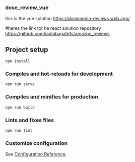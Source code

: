 ### dose_review_vue
this is the vue solution 
https://dosemedia-reviews.web.app/

#heres the link tot he react solution repository
https://github.com/iadiabagate1s/amazon_reviews

## Project setup
```
npm install
```

### Compiles and hot-reloads for development
```
npm run serve
```

### Compiles and minifies for production
```
npm run build
```

### Lints and fixes files
```
npm run lint
```

### Customize configuration
See [Configuration Reference](https://cli.vuejs.org/config/).
